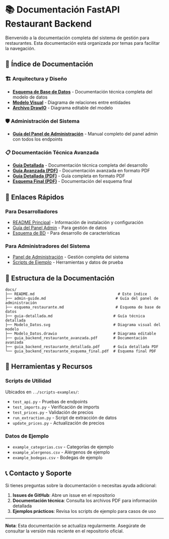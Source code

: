 # 📚 Documentación FastAPI Restaurant Backend

Bienvenido a la documentación completa del sistema de gestión para restaurantes. Esta documentación está organizada por temas para facilitar la navegación.

## 📖 Índice de Documentación

### 🏗️ Arquitectura y Diseño
- **[Esquema de Base de Datos](esquema_restaurante.md)** - Documentación técnica completa del modelo de datos
- **[Modelo Visual](Modelo_Datos.svg)** - Diagrama de relaciones entre entidades
- **[Archivo DrawIO](Modelo_Datos.drawio)** - Diagrama editable del modelo

### 🛡️ Administración del Sistema
- **[Guía del Panel de Administración](admin-guide.md)** - Manual completo del panel admin con todos los endpoints

### 📋 Documentación Técnica Avanzada
- **[Guía Detallada](guia-detallada.md)** - Documentación técnica completa del desarrollo
- **[Guía Avanzada (PDF)](guia_backend_restaurante_avanzada.pdf)** - Documentación avanzada en formato PDF
- **[Guía Detallada (PDF)](guia_backend_restaurante_detallada.pdf)** - Guía completa en formato PDF
- **[Esquema Final (PDF)](guia_backend_restaurante_esquema_final.pdf)** - Documentación del esquema final

## 🚀 Enlaces Rápidos

### Para Desarrolladores
- [README Principal](../README.md) - Información de instalación y configuración
- [Guía del Panel Admin](admin-guide.md) - Para gestión de datos
- [Esquema de BD](esquema_restaurante.md) - Para desarrollo de características

### Para Administradores del Sistema
- [Panel de Administración](admin-guide.md) - Gestión completa del sistema
- [Scripts de Ejemplo](../scripts-examples/) - Herramientas y datos de prueba

## 📁 Estructura de la Documentación

```
docs/
├── README.md                                     # Este índice
├── admin-guide.md                               # Guía del panel de administración
├── esquema_restaurante.md                       # Esquema de base de datos
├── guia-detallada.md                           # Guía técnica detallada
├── Modelo_Datos.svg                            # Diagrama visual del modelo
├── Modelo_Datos.drawio                         # Diagrama editable
├── guia_backend_restaurante_avanzada.pdf       # Documentación avanzada
├── guia_backend_restaurante_detallada.pdf      # Guía detallada PDF
└── guia_backend_restaurante_esquema_final.pdf  # Esquema final PDF
```

## 🔧 Herramientas y Recursos

### Scripts de Utilidad
Ubicados en `../scripts-examples/`:
- `test_api.py` - Pruebas de endpoints
- `test_imports.py` - Verificación de imports
- `test_prices.py` - Validación de precios
- `run_extraction.py` - Script de extracción de datos
- `update_prices.py` - Actualización de precios

### Datos de Ejemplo
- `example_categorias.csv` - Categorías de ejemplo
- `example_alergenos.csv` - Alérgenos de ejemplo
- `example_bodegas.csv` - Bodegas de ejemplo

## 📞 Contacto y Soporte

Si tienes preguntas sobre la documentación o necesitas ayuda adicional:

1. **Issues de GitHub**: Abre un issue en el repositorio
2. **Documentación técnica**: Consulta los archivos PDF para información detallada
3. **Ejemplos prácticos**: Revisa los scripts de ejemplo para casos de uso

---

**Nota**: Esta documentación se actualiza regularmente. Asegúrate de consultar la versión más reciente en el repositorio oficial.
